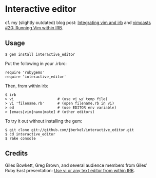 
# Interactive editor

cf. my (slightly outdated) blog post: [Integrating vim and irb](http://zegoggl.es/2009/04/integrating-vim-and-irb.html) and [vimcasts #20: Running Vim within IRB](http://vimcasts.org/e/20).

## Usage

    $ gem install interactive_editor

Put the following in your .irbrc:

    require 'rubygems'
    require 'interactive_editor'

Then, from within irb:

    $ irb
    > vi                    # (use vi w/ temp file)
    > vi 'filename.rb'      # (open filename.rb in vi)
    > ed                    # (use EDITOR env variable)
    > [emacs|vim|nano|mate] # (other editors)


To try it out without installing the gem:

    $ git clone git://github.com/jberkel/interactive_editor.git
    $ cd interactive_editor
    $ rake console

## Credits

Giles Bowkett, Greg Brown, and several audience members from Giles' Ruby East presentation: [Use vi or any text editor from within IRB](http://gilesbowkett.blogspot.com/2007/10/use-vi-or-any-text-editor-from-within.html).
